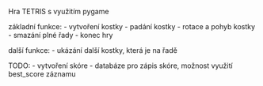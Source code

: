 Hra TETRIS s využitím pygame

základní funkce:
    - vytvoření kostky
    - padání kostky
    - rotace a pohyb kostky
    - smazání plné řady
    - konec hry

další funkce:
    - ukázání další kostky, která je na řadě


TODO:
    - vytvoření skóre
        - databáze pro zápis skóre, možnost využití best_score záznamu
